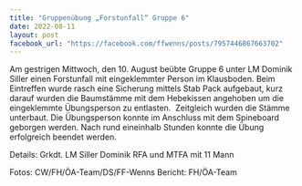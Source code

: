 ```yaml
---
title: "Gruppenübung „Forstunfall“ Gruppe 6"
date: 2022-08-11
layout: post
facebook_url: "https://facebook.com/ffwenns/posts/7957446867663702"
---
```


Am gestrigen Mittwoch, den 10. August beübte Gruppe 6 unter LM Dominik Siller einen Forstunfall mit eingeklemmter Person im Klausboden. Beim Eintreffen wurde rasch eine Sicherung mittels Stab Pack aufgebaut, kurz darauf wurden die Baumstämme mit dem Hebekissen angehoben um die eingeklemmte Übungsperson zu entlasten. ️ Zeitgleich wurden die Stämme unterbaut. Die Übungsperson konnte im Anschluss mit dem Spineboard geborgen werden. Nach rund eineinhalb Stunden konnte die Übung erfolgreich beendet werden. 

Details:
Grkdt. LM Siller Dominik
RFA und MTFA mit 11 Mann

 

Fotos: CW/FH/ÖA-Team/DS/FF-Wenns
Bericht: FH/ÖA-Team